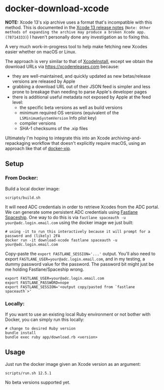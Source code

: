 # docker-download-xcode

**NOTE:** Xcode 13's xip archive uses a format that's incompatible with this method. This is documented in the [Xcode 13 release notes](https://developer.apple.com/documentation/xcode-release-notes/xcode-13-release-notes) (`Note: Other methods of expanding the archive may produce a broken Xcode app. (78714333)`) I haven't personally done any investigation as to fixing this.

A very much work-in-progress tool to help make fetching new Xcodes easier whether on macOS or Linux.

The approach is very similar to that of [XcodeInstall](https://github.com/xcpretty/xcode-install), except we obtain the download URLs via https://xcodereleases.com because:

* they are well-maintained, and quickly updated as new betas/release versions are released by Apple
* grabbing a download URL out of their JSON feed is simpler and less prone to breakage than needing to parse Apple's developer pages
* there is additional useful metadata not exposed by Apple at the feed level:
  * the specific beta versions as well as build versions
  * minimum required OS versions (equivalent of the `LSMinimumSystemVersion` Info plist key)
  * compiler versions
  * SHA-1 checksums of the .xip files

Ultimately I'm hoping to integrate this into an Xcode archiving-and-repackaging workflow that doesn't explicitly require macOS, using an approach like that of [docker-xip](https://github.com/timsutton/docker-xip).

## Setup

### From Docker:

Build a local docker image:

```
scripts/build.sh
```

It will need ADC credentials in order to retrieve Xcodes from the ADC portal. We can generate some persistent ADC credentials using [Fastlane Spaceship](https://github.com/fastlane/fastlane/tree/master/spaceship). One way to do this is via `fastlane spaceauth -u your@adc.login.email.com` using the docker image we just built:

```
# using -it to run this interactively because it will prompt for a password and (likely) 2FA
docker run -it download-xcode fastlane spaceauth -u your@adc.login.email.com
```


Copy-paste the `export FASTLANE_SESSION='...'` output. You'll also need to export `FASTLANE_USER=your@adc.login.email.com`, and in my testing, a dummy password value for the password. The password bit might just be me holding Fastlane/Spaceship wrong.

```
export FASTLANE_USER=your@adc.login.email.com
export FASTLANE_PASSWORD=nope
export FASTLANE_SESSION='<output copy/pasted from `fastlane spaceauth`>'
```

### Locally:

If you want to use an existing local Ruby environment or not bother with Docker, you can simply run this locally:

```
# change to desired Ruby version
bundle install
bundle exec ruby app/download.rb <version>
```

## Usage

Just run the docker image given an Xcode version as an argument: 
```
scripts/run.sh 12.5.1
```

No beta versions supported yet.
